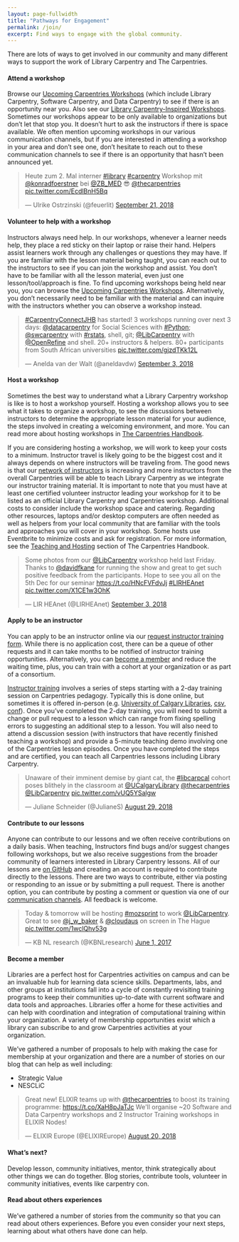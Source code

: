 ```yaml
---
layout: page-fullwidth
title: "Pathways for Engagement"
permalink: /join/
excerpt: Find ways to engage with the global community.
---
```


There are lots of ways to get involved in our community and many different ways to support the work of Library Carpentry and The Carpentries.  

#### Attend a workshop  
Browse our [Upcoming Carpentries Workshops](https://carpentries.org/) (which include Library Carpentry, Software Carpentry, and Data Carpentry) to see if there is an opportunity near you. Also see our [Library Carpentry-Inspired Workshops](). Sometimes our workshops appear to be only available to organizations but don’t let that stop you. It doesn’t hurt to ask the instructors if there is space available. We often mention upcoming workshops in our various communication channels, but if you are interested in attending a workshop in your area and don’t see one, don’t hesitate to reach out to these communication channels to see if there is an opportunity that hasn’t been announced yet.

<blockquote class="twitter-tweet" data-lang="en"><p lang="de" dir="ltr">Heute zum 2. Mal interner <a href="https://twitter.com/hashtag/library?src=hash&amp;ref_src=twsrc%5Etfw">#library</a> <a href="https://twitter.com/hashtag/carpentry?src=hash&amp;ref_src=twsrc%5Etfw">#carpentry</a> Workshop mit <a href="https://twitter.com/konradfoerstner?ref_src=twsrc%5Etfw">@konradfoerstner</a> bei <a href="https://twitter.com/ZB_MED?ref_src=twsrc%5Etfw">@ZB_MED</a> 😎 <a href="https://twitter.com/thecarpentries?ref_src=twsrc%5Etfw">@thecarpentries</a> <a href="https://t.co/EcdlBnH5Bq">pic.twitter.com/EcdlBnH5Bq</a></p>&mdash; Ulrike Ostrzinski (@feuerlit) <a href="https://twitter.com/feuerlit/status/1043123658070401025?ref_src=twsrc%5Etfw">September 21, 2018</a></blockquote> <script async src="https://platform.twitter.com/widgets.js" charset="utf-8"></script> 

#### Volunteer to help with a workshop  
Instructors always need help. In our workshops, whenever a learner needs help, they place a red sticky on their laptop or raise their hand. Helpers assist learners work through any challenges or questions they may have. If you are familiar with the lesson material being taught, you can reach out to the instructors to see if you can join the workshop and assist. You don’t have to be familiar with all the lesson material, even just one lesson/tool/approach is fine. To find upcoming workshops being held near you, you can browse the [Upcoming Carpentries Workshops](https://carpentries.org/). Alternatively, you don’t necessarily need to be familiar with the material and can inquire with the instructors whether you can observe a workshop instead.

<blockquote class="twitter-tweet" data-lang="en"><p lang="en" dir="ltr"><a href="https://twitter.com/hashtag/CarpentryConnectJHB?src=hash&amp;ref_src=twsrc%5Etfw">#CarpentryConnectJHB</a> has started! 3 workshops running over next 3 days: <a href="https://twitter.com/datacarpentry?ref_src=twsrc%5Etfw">@datacarpentry</a> for Social Sciences with <a href="https://twitter.com/hashtag/Python?src=hash&amp;ref_src=twsrc%5Etfw">#Python</a>; <a href="https://twitter.com/swcarpentry?ref_src=twsrc%5Etfw">@swcarpentry</a> with <a href="https://twitter.com/hashtag/rstats?src=hash&amp;ref_src=twsrc%5Etfw">#rstats</a>, shell, git; <a href="https://twitter.com/LibCarpentry?ref_src=twsrc%5Etfw">@LibCarpentry</a> with <a href="https://twitter.com/OpenRefine?ref_src=twsrc%5Etfw">@OpenRefine</a> and shell. 20+ instructors &amp; helpers. 80+ participants from South African universities <a href="https://t.co/gjzdTKk12L">pic.twitter.com/gjzdTKk12L</a></p>&mdash; Anelda van der Walt (@aneldavdw) <a href="https://twitter.com/aneldavdw/status/1036548140634128384?ref_src=twsrc%5Etfw">September 3, 2018</a></blockquote>
<script async src="https://platform.twitter.com/widgets.js" charset="utf-8"></script>

#### Host a workshop  
Sometimes the best way to understand what a Library Carpentry workshop is like is to host a workshop yourself. Hosting a workshop allows you to see what it takes to organize a workshop, to see the discussions between instructors to determine the appropriate lesson material for your audience, the steps involved in creating a welcoming environment, and more. You can read more about hosting workshops in [The Carpentries Handbook](https://docs.carpentries.org/). 

If you are considering hosting a workshop, we will work to keep your costs to a minimum. Instructor travel is likely going to be the biggest cost and it always depends on where instructors will be traveling from. The good news is that our [network of instructors](https://carpentries.org/instructors/) is increasing and more instructors from the overall Carpentries will be able to teach Library Carpentry as we integrate our instructor training material. It is important to note that you must have at least one certified volunteer instructor leading your workshop for it to be listed as an official Library Carpentry and Carpentries workshop. Additional costs to consider include the workshop space and catering. Regarding other resources, laptops and/or desktop computers are often needed as well as helpers from your local community that are familiar with the tools and approaches you will cover in your workshop. Some hosts use Eventbrite to minimize costs and ask for registration. For more information, see the [Teaching and Hosting](https://docs.carpentries.org/topic_folders/hosts_instructors/index.html) section of The Carpentries Handbook.

<blockquote class="twitter-tweet" data-lang="en"><p lang="en" dir="ltr">Some photos from our <a href="https://twitter.com/LibCarpentry?ref_src=twsrc%5Etfw">@LibCarpentry</a> workshop held last Friday. Thanks to <a href="https://twitter.com/davidfkane?ref_src=twsrc%5Etfw">@davidfkane</a> for running the show and great to get such positive feedback from the participants. Hope to see you all on the 5th Dec for our seminar <a href="https://t.co/HNcFVFdvJj">https://t.co/HNcFVFdvJj</a> <a href="https://twitter.com/hashtag/LIRHEAnet?src=hash&amp;ref_src=twsrc%5Etfw">#LIRHEAnet</a> <a href="https://t.co/X1CE1w3OhK">pic.twitter.com/X1CE1w3OhK</a></p>&mdash; LIR HEAnet (@LIRHEAnet) <a href="https://twitter.com/LIRHEAnet/status/1036615532563165190?ref_src=twsrc%5Etfw">September 3, 2018</a></blockquote> <script async src="https://platform.twitter.com/widgets.js" charset="utf-8"></script> 

#### Apply to be an instructor  
You can apply to be an instructor online via our [request instructor training form](https://amy.software-carpentry.org/forms/request_training/). While there is no application cost, there can be a queue of other requests and it can take months to be notified of instructor training opportunities. Alternatively, you can [become a member](https://carpentries.org/membership/) and reduce the waiting time, plus, you can train with a cohort at your organization or as part of a consortium. 

[Instructor training](https://carpentries.github.io/instructor-training/) involves a series of steps starting with a 2-day training session on Carpentries pedagogy. Typically this is done online, but sometimes it is offered in-person (e.g. [University of Calgary Libraries](), [csv, conf]()). Once you’ve completed the 2-day training, you will need to submit a change or pull request to a lesson which can range from fixing spelling errors to suggesting an additional step to a lesson. You will also need to attend a discussion session (with instructors that have recently finished teaching a workshop) and provide a 5-minute teaching demo involving one of the Carpentries lesson episodes. Once you have completed the steps and are certified, you can teach all Carpentries lessons including Library Carpentry.

<blockquote class="twitter-tweet" data-lang="en"><p lang="en" dir="ltr">Unaware of their imminent demise by giant cat, the <a href="https://twitter.com/hashtag/libcarpcal?src=hash&amp;ref_src=twsrc%5Etfw">#libcarpcal</a> cohort poses blithely in the classroom at <a href="https://twitter.com/UCalgaryLibrary?ref_src=twsrc%5Etfw">@UCalgaryLibrary</a> <a href="https://twitter.com/thecarpentries?ref_src=twsrc%5Etfw">@thecarpentries</a> <a href="https://twitter.com/LibCarpentry?ref_src=twsrc%5Etfw">@LibCarpentry</a> <a href="https://t.co/vUQ5YSalgw">pic.twitter.com/vUQ5YSalgw</a></p>&mdash; Juliane Schneider (@JulianeS) <a href="https://twitter.com/JulianeS/status/1034873916118855680?ref_src=twsrc%5Etfw">August 29, 2018</a></blockquote>
<script async src="https://platform.twitter.com/widgets.js" charset="utf-8"></script>

#### Contribute to our lessons  
Anyone can contribute to our lessons and we often receive contributions on a daily basis. When teaching, Instructors find bugs and/or suggest changes following workshops, but we also receive suggestions from the broader community of learners interested in Library Carpentry lessons. All of our lessons are [on GitHub](https://github.com/LibraryCarpentry) and creating an account is required to contribute directly to the lessons. There are two ways to contribute, either via posting or responding to an issue or by submitting a pull request. There is another option, you can contribute by posting a comment or question via one of our [communication channels](https://librarycarpentry.github.io/test/contact/). All feedback is welcome.

<blockquote class="twitter-tweet" data-lang="en"><p lang="en" dir="ltr">Today &amp; tomorrow will be hosting <a href="https://twitter.com/hashtag/mozsprint?src=hash&amp;ref_src=twsrc%5Etfw">#mozsprint</a> to work <a href="https://twitter.com/LibCarpentry?ref_src=twsrc%5Etfw">@LibCarpentry</a>. Great to see <a href="https://twitter.com/j_w_baker?ref_src=twsrc%5Etfw">@j_w_baker</a> &amp; <a href="https://twitter.com/cloudaus?ref_src=twsrc%5Etfw">@cloudaus</a> on screen in The Hague <a href="https://t.co/1wclQhv53g">pic.twitter.com/1wclQhv53g</a></p>&mdash; KB NL research (@KBNLresearch) <a href="https://twitter.com/KBNLresearch/status/870216979868770304?ref_src=twsrc%5Etfw">June 1, 2017</a></blockquote> <script async src="https://platform.twitter.com/widgets.js" charset="utf-8"></script> 

#### Become a member  
Libraries are a perfect host for Carpentries activities on campus and can be an invaluable hub for learning data science skills. Departments, labs, and other groups at institutions fall into a cycle of constantly revisiting training programs to keep their communities up-to-date with current software and data tools and approaches. Libraries offer a home for these activities and can help with coordination and integration of computational training within your organization. A variety of membership opportunities exist which a library can subscribe to and grow Carpentries activities at your organization.

We’ve gathered a number of proposals to help with making the case for membership at your organization and there are a number of stories on our blog that can help as well including:

* Strategic Value
* NESCLiC

<blockquote class="twitter-tweet" data-lang="en"><p lang="en" dir="ltr">Great new! ELIXIR teams up with <a href="https://twitter.com/thecarpentries?ref_src=twsrc%5Etfw">@thecarpentries</a> to boost its training programme: <a href="https://t.co/XaH8pJaTJc">https://t.co/XaH8pJaTJc</a> We&#39;ll organise ~20 Software and Data Carpentry workshops and 2 Instructor Training workshops in ELIXIR Nodes!</p>&mdash; ELIXIR Europe (@ELIXIREurope) <a href="https://twitter.com/ELIXIREurope/status/1031489828670582785?ref_src=twsrc%5Etfw">August 20, 2018</a></blockquote>
<script async src="https://platform.twitter.com/widgets.js" charset="utf-8"></script>

#### What’s next?  
Develop lesson, community initiatives, mentor, think strategically about other things we can do together. Blog stories, contribute tools, volunteer in community initiatives, events like carpentry con.

#### Read about others experiences  
We’ve gathered a number of stories from the community so that you can read about others experiences. Before you even consider your next steps, learning about what others have done can help. 

